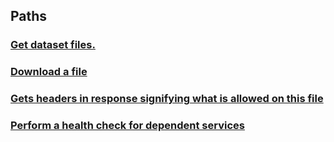 
<a name="paths"></a>
## Paths

<a name="ref-get-dataset-files-by-batchid"></a>
### [Get dataset files.](operations/get-dataset-files-by-batchId.md#get-dataset-files-by-batchid)

<a name="ref-get-dataset-file-data"></a>
### [Download a file](operations/get-dataset-file-data.md#get-dataset-file-data)

<a name="ref-get-dataset-file-operation"></a>
### [Gets headers in response signifying what is allowed on this file](operations/get-dataset-file-operation.md#get-dataset-file-operation)

<a name="ref-get-health-detailed"></a>
### [Perform a health check for dependent services](operations/get-health-detailed.md#get-health-detailed)


